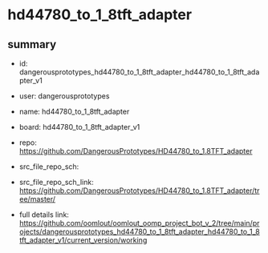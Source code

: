 # hd44780_to_1_8tft_adapter
 
## summary 
* id: dangerousprototypes_hd44780_to_1_8tft_adapter_hd44780_to_1_8tft_adapter_v1
* user: dangerousprototypes
* name: hd44780_to_1_8tft_adapter
* board: hd44780_to_1_8tft_adapter_v1
* repo: https://github.com/DangerousPrototypes/HD44780_to_1.8TFT_adapter



* src_file_repo_sch: 
* src_file_repo_sch_link: https://github.com/DangerousPrototypes/HD44780_to_1.8TFT_adapter/tree/master/
* full details link: https://github.com/oomlout/oomlout_oomp_project_bot_v_2/tree/main/projects/dangerousprototypes_hd44780_to_1_8tft_adapter_hd44780_to_1_8tft_adapter_v1/current_version/working  






